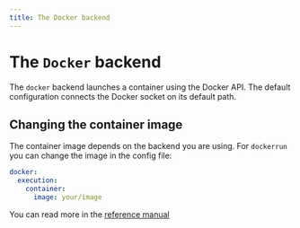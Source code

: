 ```yaml
---
title: The Docker backend
---
```


<h1>The <code>Docker</code> backend</h1>

The `docker` backend launches a container using the Docker API. The default configuration connects the Docker socket on its default path.

## Changing the container image

The container image depends on the backend you are using. For `dockerrun` you can change the image in the config file:

```yaml
docker:
  execution:
    container:
      image: your/image
``` 

You can read more in the [reference manual](../reference/docker.md)